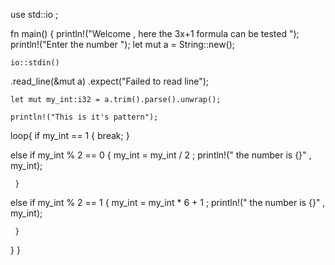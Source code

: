 use std::io ;

fn main() {
    println!("Welcome , here the 3x+1 formula can be tested ");
    println!("Enter the number ");
    let mut a = String::new();

    io::stdin()
   .read_line(&mut a)
   .expect("Failed to read line");

    let mut my_int:i32 = a.trim().parse().unwrap();

    println!("This is it's pattern");

   loop{
    if  my_int == 1 {
     break;
    }

  else if  my_int % 2 == 0 {
    my_int =  my_int / 2 ; 
    println!(" the number is {}" ,  my_int);
   
     }

   else if  my_int % 2 == 1 {
    my_int =  my_int * 6 + 1 ;
    println!(" the number is {}" ,  my_int);
    
     }
  }
}
